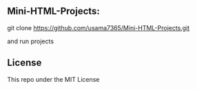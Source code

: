 ## Mini-HTML-Projects: 

git clone https://github.com/usama7365/Mini-HTML-Projects.git

and run projects

## License
This repo under the MIT License
